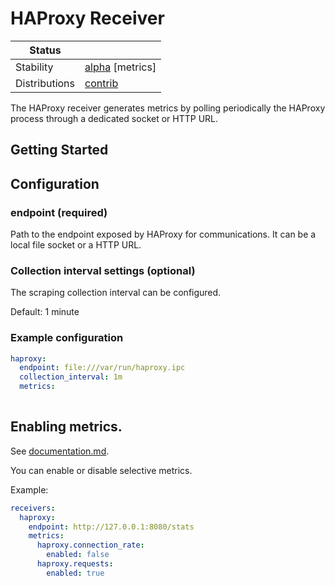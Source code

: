 # HAProxy Receiver

<!-- status autogenerated section -->
| Status                   |           |
| ------------------------ |-----------|
| Stability                | [alpha] [metrics]   |
| Distributions            | [contrib] |

[alpha]: https://github.com/open-telemetry/opentelemetry-collector#alpha
[contrib]: https://github.com/open-telemetry/opentelemetry-collector-releases/tree/main/distributions/otelcol-contrib
<!-- end autogenerated section -->

The HAProxy receiver generates metrics by polling periodically the HAProxy process through a dedicated socket or HTTP URL.

## Getting Started

## Configuration

### endpoint (required)
Path to the endpoint exposed by HAProxy for communications. It can be a local file socket or a HTTP URL.

### Collection interval settings (optional)
The scraping collection interval can be configured.

Default: 1 minute

### Example configuration

```yaml
haproxy:
  endpoint: file:///var/run/haproxy.ipc
  collection_interval: 1m
  metrics:
    
```

## Enabling metrics.

See [documentation.md](./documentation.md).

You can enable or disable selective metrics.

Example:

```yaml
receivers:
  haproxy:
    endpoint: http://127.0.0.1:8080/stats
    metrics:
      haproxy.connection_rate:
        enabled: false
      haproxy.requests:
        enabled: true
```
